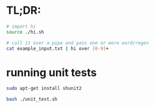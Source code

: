 # TL;DR:

```bash
# import hi
source ./hi.sh

# call it over a pipe and pass one or more word/regex
cat example_input.txt | hi over [0-9]+
```
# running unit tests

```bash
sudo apt-get install shunit2

bash ./unit_test.sh
```